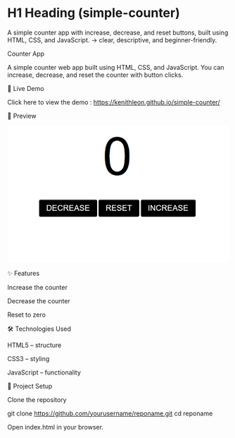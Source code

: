# H1 Heading (simple-counter)
A simple counter app with increase, decrease, and reset buttons, built using HTML, CSS, and JavaScript. → clear, descriptive, and beginner-friendly.

Counter App

A simple counter web app built using HTML, CSS, and JavaScript.
You can increase, decrease, and reset the counter with button clicks.

🚀 Live Demo

Click here to view the demo : https://kenithleon.github.io/simple-counter/



📸 Preview

![image alt](https://github.com/kenithleon/simple-counter/blob/91c26e74fc85f924febdcb8c4d4fe683e274f104/Screenshot%202025-09-03%20175106.png)


✨ Features

Increase the counter

Decrease the counter

Reset to zero



🛠️ Technologies Used

HTML5 – structure

CSS3 – styling

JavaScript – functionality

📂 Project Setup

Clone the repository

git clone https://github.com/yourusername/reponame.git
cd reponame


Open index.html in your browser.
